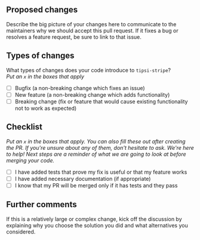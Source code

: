 ## Proposed changes
Describe the big picture of your changes here to communicate to the maintainers why we should accept this pull request. 
If it fixes a bug or resolves a feature request, be sure to link to that issue.

## Types of changes
What types of changes does your code introduce to `tipsi-stripe`?  
_Put an `x` in the boxes that apply_

- [ ] Bugfix (a non-breaking change which fixes an issue)  
- [ ] New feature (a non-breaking change which adds functionality)  
- [ ] Breaking change (fix or feature that would cause existing functionality not to work as expected)  

## Checklist
_Put an `x` in the boxes that apply. You can also fill these out after creating the PR. If you're unsure about any of them, don't hesitate to ask. We're here to help! Next steps are a reminder of what we are going to look at before merging your code._

- [ ] I have added tests that prove my fix is useful or that my feature works  
- [ ] I have added necessary documentation (if appropriate)  
- [ ] I know that my PR will be merged only if it has tests and they pass  

## Further comments
If this is a relatively large or complex change, kick off the discussion by explaining why you choose the solution you did and what alternatives you considered.
